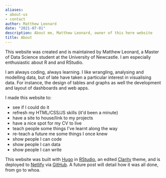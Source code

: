 ```yaml
---
aliases:
- about-us
- contact
author: Matthew Leonard
date: "2021-07-01"
description: About me, Matthew Leonard, owner of this here website
title: About
---
```


This website was created and is maintained by Matthew Leonard, a Master of Data Science student at the University of Newcastle. I am especially enthusiastic about R and and RStudio.

I am always coding, always learning. I like wrangling, analysing and modelling data, but of late have taken a particular interest in visualising data. For instance, the design of tables and graphs as well the development and layout of dashboards and web apps.

I made this website to:

* see if I could do it
* refresh my HTML/CSS/JS skills (it'd been a minute)
* have a site to house/link to my projects
* have a nice spot for my CV to live
* teach people some things I've learnt along the way
* re-teach a future me some things I once knew
* show people I can code
* show people I can data
* show people I can write

This website was built with [Hugo](https://gohugo.io/) in [RStudio](https://www.rstudio.com/products/rstudio/), an edited [Clarity](https://themes.gohugo.io/hugo-clarity/) theme, and is deployed to [Netlify](https://www.netlify.com/) via [GitHub](https://github.com/). A future post will detail how it was all done, from go to whoa.
